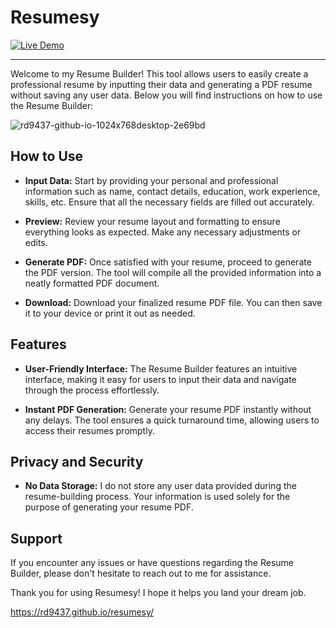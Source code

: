 # Resumesy

[![Live Demo](https://img.shields.io/badge/Live-Demo-green?style=for-the-badge)](https://rd9437.github.io/resumesy/)

---

Welcome to my Resume Builder! This tool allows users to easily create a professional resume by inputting their data and generating a PDF resume without saving any user data. Below you will find instructions on how to use the Resume Builder:

![rd9437-github-io-1024x768desktop-2e69bd](https://github.com/rd9437/resumesy/assets/143277515/2db27845-a459-4873-a0d0-8fa5505ef446)


## How to Use
+ **Input Data:** Start by providing your personal and professional information such as name, contact details, education, work experience, skills, etc. Ensure that all the necessary fields are filled out accurately.

+ **Preview:** Review your resume layout and formatting to ensure everything looks as expected. Make any necessary adjustments or edits.

+ **Generate PDF:** Once satisfied with your resume, proceed to generate the PDF version. The tool will compile all the provided information into a neatly formatted PDF document.

+ **Download:** Download your finalized resume PDF file. You can then save it to your device or print it out as needed.


## Features
+ **User-Friendly Interface:** The Resume Builder features an intuitive interface, making it easy for users to input their data and navigate through the process effortlessly.

+ **Instant PDF Generation:** Generate your resume PDF instantly without any delays. The tool ensures a quick turnaround time, allowing users to access their resumes promptly.


## Privacy and Security
+ **No Data Storage:** I do not store any user data provided during the resume-building process. Your information is used solely for the purpose of generating your resume PDF.


## Support
If you encounter any issues or have questions regarding the Resume Builder, please don't hesitate to reach out to me for assistance. 

Thank you for using Resumesy! I hope it helps you land your dream job.

https://rd9437.github.io/resumesy/
